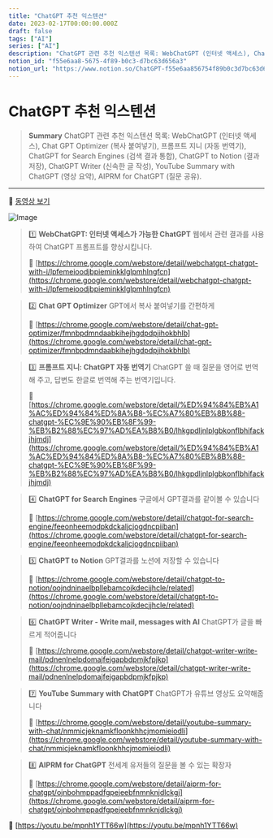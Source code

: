 ```yaml
---
title: "ChatGPT 추천 익스텐션"
date: 2023-02-17T00:00:00.000Z
draft: false
tags: ["AI"]
series: ["AI"]
description: "ChatGPT 관련 추천 익스텐션 목록: WebChatGPT (인터넷 액세스), Chat GPT Optimizer (복사 붙여넣기), 프롬프트 지니 (자동 번역기), ChatGPT for Search Engines (검색 결과 통합), ChatGPT to Notion (결과 저장), ChatGPT Writer (신속한 글 작성), YouTube Summary with ChatGPT (영상 요약), AIPRM for ChatGPT (질문 공유)."
notion_id: "f55e6aa8-5675-4f89-b0c3-d7bc63d656a3"
notion_url: "https://www.notion.so/ChatGPT-f55e6aa856754f89b0c3d7bc63d656a3"
---
```


# ChatGPT 추천 익스텐션

> **Summary**
> ChatGPT 관련 추천 익스텐션 목록: WebChatGPT (인터넷 액세스), Chat GPT Optimizer (복사 붙여넣기), 프롬프트 지니 (자동 번역기), ChatGPT for Search Engines (검색 결과 통합), ChatGPT to Notion (결과 저장), ChatGPT Writer (신속한 글 작성), YouTube Summary with ChatGPT (영상 요약), AIPRM for ChatGPT (질문 공유).

---

🎥 [동영상 보기](https://www.youtube.com/watch?v=Xs-lqxU_PiQ)

![Image](https://prod-files-secure.s3.us-west-2.amazonaws.com/09ccd4d5-876c-4bba-bbdf-cc77a0a11257/13915db3-7a5e-4f93-89ef-005583115c8e/Untitled.png?X-Amz-Algorithm=AWS4-HMAC-SHA256&X-Amz-Content-Sha256=UNSIGNED-PAYLOAD&X-Amz-Credential=ASIAZI2LB4665NJEI5TY%2F20250724%2Fus-west-2%2Fs3%2Faws4_request&X-Amz-Date=20250724T120237Z&X-Amz-Expires=3600&X-Amz-Security-Token=IQoJb3JpZ2luX2VjEAQaCXVzLXdlc3QtMiJGMEQCIH5U%2B4GqwUF1Y2Qr6hjRJ%2B47RqTcK00VLvNjumVVKM7nAiAny0T0eH2HZXfPyof%2B9Bng7SB5KylaLTb9yvj5%2B6E9zSr%2FAwgtEAAaDDYzNzQyMzE4MzgwNSIMvBhuPgjgAAlv1DhaKtwDt6qL3zUisYe18gyWiNaTx5VCru%2Bj7tyxITgUrQd9Yy9Ocdlt6Qt6y13z%2Fy7AGclxcqqorqR8%2Fqhbq3ZdoTeZjGOpaKZG6DBJX4N%2Fc6XVQlXFtYFDOnIFQUyoFU5Nq%2FTdc6Q6nFWBlQaYDMmrjgrfo6AFRnknd%2FqxG917QIGq4RS5ugx9PkcyYBFFzwqSgy9Ctvfo2dlbg%2FEoqzHDHRkFKUVP1o7dMlQKpcWbuP6Mp0V5UiW2VVkiDyaUENlbnNbiVQn8Il4OCqHrcNtzxmfs06ejBKXZ9dRx5m%2BMaYj%2FpIDmFkjFp%2FjeWuwRHhfnE6Xeo0BHXME5ynuvdRvfLOaDgn3GBBsCCthfUu%2Fwc6GkZcb91iEUjH3S0%2FFBbD8xf9%2Bp4X9rjqbKrjIOCUbmNisDK2W%2FXqyRDaHf7eSa9cgdxqN6FOjq%2BUA0H06k31ymwO4D4om%2Fny%2BO7PkOygY0a6d%2BvL0XLFd5NZtfnspFcRBqXq%2BvMpSTYQFmJdRxwLRcRxZUfqPt3UDCILGT2K%2F2y0ME9ZUvfr1RzS%2Bf1cWl8Hs1GAR40jhrD8M%2FTaTgO3E9hztQx5c2IxGwjiKOaPuf38cTyvNIhqjJlf7QPFwAj6ePtIZrqpClmkrRX2Wodt8ws7%2BIxAY6pgGiRFYEIEBKcX7%2FcdBk1Z3W%2FVTh%2Bp6u73jzJW%2Ba3p%2Bbzxnr%2B%2FlNxLVShc3hmwmUnUsLCqSEP%2F6Y0Lr4cAw46FXTWMtqYqIIQw9%2FWGA8qHXWmm9WumOBnVMhRtUl%2F7pxTHwRrG8atmUqQ80GpTItFpovp8ME8QhdRPqxIWKwNBpxM0ke0WwQY%2BaIl95O6qbyyWSj2NIALdKHxIPFKJEStPloEqbDEBO%2B&X-Amz-Signature=57b54662468cb604f2f551fad70bb947255e048bf4d37ee1113d70fce8a973fb&X-Amz-SignedHeaders=host&x-amz-checksum-mode=ENABLED&x-id=GetObject)

> 1️⃣ ****WebChatGPT: 인터넷 액세스가 가능한 ChatGPT****
> 웹에서 관련 결과를 사용하여 ChatGPT 프롬프트를 향상시킵니다.
>
> 🔗 [https://chrome.google.com/webstore/detail/webchatgpt-chatgpt-with-i/lpfemeioodjbpieminkklglpmhlngfcn](https://chrome.google.com/webstore/detail/webchatgpt-chatgpt-with-i/lpfemeioodjbpieminkklglpmhlngfcn)
>
>

> 2️⃣ ****Chat GPT Optimizer****
> GPT에서 복사 붙여넣기를 간편하게
>
> 🔗 [https://chrome.google.com/webstore/detail/chat-gpt-optimizer/fmnbpdmndaabkihejhgdpdpjihokbhlb](https://chrome.google.com/webstore/detail/chat-gpt-optimizer/fmnbpdmndaabkihejhgdpdpjihokbhlb)
>
>

> 3️⃣ ****프롬프트 지니: ChatGPT 자동 번역기****
> ChatGPT 쓸 때 질문을 영어로 번역해 주고, 답변도 한글로 번역해 주는 번역기입니다.
>
> 🔗 [https://chrome.google.com/webstore/detail/%ED%94%84%EB%A1%AC%ED%94%84%ED%8A%B8-%EC%A7%80%EB%8B%88-chatgpt-%EC%9E%90%EB%8F%99-%EB%B2%88%EC%97%AD%EA%B8%B0/lhkgpdljnlplgbkonflbhifackjhjmdj](https://chrome.google.com/webstore/detail/%ED%94%84%EB%A1%AC%ED%94%84%ED%8A%B8-%EC%A7%80%EB%8B%88-chatgpt-%EC%9E%90%EB%8F%99-%EB%B2%88%EC%97%AD%EA%B8%B0/lhkgpdljnlplgbkonflbhifackjhjmdj)
>
>

> 4️⃣ ****ChatGPT for Search Engines****
> 구글에서 GPT결과를 같이볼 수 있습니다
>
> 🔗 [https://chrome.google.com/webstore/detail/chatgpt-for-search-engine/feeonheemodpkdckaljcjogdncpiiban](https://chrome.google.com/webstore/detail/chatgpt-for-search-engine/feeonheemodpkdckaljcjogdncpiiban)
>
>

> 5️⃣ ****ChatGPT to Notion****
> GPT결과를 노션에 저장할 수 있습니다
>
> 🔗 [https://chrome.google.com/webstore/detail/chatgpt-to-notion/oojndninaelbpllebamcojkdecjjhcle/related](https://chrome.google.com/webstore/detail/chatgpt-to-notion/oojndninaelbpllebamcojkdecjjhcle/related)
>
>

> 6️⃣ ****ChatGPT Writer - Write mail, messages with AI****
> ChatGPT가 글을 빠르게 적어줍니다
>
> 🔗 [https://chrome.google.com/webstore/detail/chatgpt-writer-write-mail/pdnenlnelpdomajfejgapbdpmjkfpjkp](https://chrome.google.com/webstore/detail/chatgpt-writer-write-mail/pdnenlnelpdomajfejgapbdpmjkfpjkp)
>
>

> 7️⃣ ****YouTube Summary with ChatGPT****
> ChatGPT가 유튜브 영상도 요약해줍니다
>
> 🔗 [https://chrome.google.com/webstore/detail/youtube-summary-with-chat/nmmicjeknamkfloonkhhcjmomieiodli](https://chrome.google.com/webstore/detail/youtube-summary-with-chat/nmmicjeknamkfloonkhhcjmomieiodli)
>
>

> 8️⃣ ****AIPRM for ChatGPT****
> 전세계 유저들의 질문을 볼 수 있는 확장자
>
> 🔗 [https://chrome.google.com/webstore/detail/aiprm-for-chatgpt/ojnbohmppadfgpejeebfnmnknjdlckgj](https://chrome.google.com/webstore/detail/aiprm-for-chatgpt/ojnbohmppadfgpejeebfnmnknjdlckgj)
>
>
>

🔗 [https://youtu.be/mpnh1YTT66w](https://youtu.be/mpnh1YTT66w)

